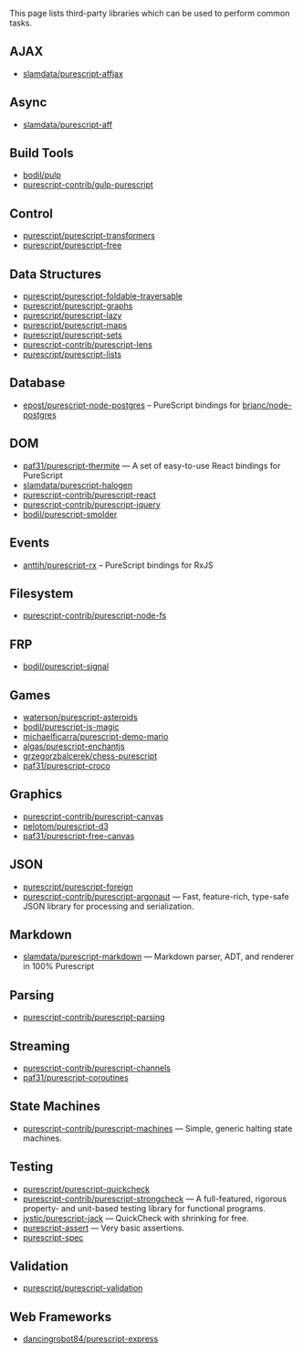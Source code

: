 This page lists third-party libraries which can be used to perform common tasks.

## AJAX

- [slamdata/purescript-affjax](http://github.com/slamdata/purescript-affjax)

## Async

- [slamdata/purescript-aff](http://github.com/slamdata/purescript-aff)

## Build Tools

- [bodil/pulp](https://github.com/bodil/pulp)
- [purescript-contrib/gulp-purescript](https://github.com/purescript-contrib/gulp-purescript)

## Control

- [purescript/purescript-transformers](http://github.com/purescript/purescript-transformers)
- [purescript/purescript-free](http://github.com/purescript/purescript-free)

## Data Structures

- [purescript/purescript-foldable-traversable](https://github.com/purescript/purescript-foldable-traversable)
- [purescript/purescript-graphs](http://github.com/purescript/purescript-graphs)
- [purescript/purescript-lazy](http://github.com/purescript/purescript-lazy)
- [purescript/purescript-maps](http://github.com/purescript/purescript-maps)
- [purescript/purescript-sets](http://github.com/purescript/purescript-sets)
- [purescript-contrib/purescript-lens](http://github.com/purescript-contrib/purescript-lens)
- [purescript/purescript-lists](http://github.com/purescript/purescript-lists)

## Database

- [epost/purescript-node-postgres](https://github.com/epost/purescript-node-postgres) – PureScript bindings for [brianc/node-postgres](https://github.com/brianc/node-postgres)

## DOM

- [paf31/purescript-thermite](https://github.com/paf31/purescript-thermite) &mdash; A set of easy-to-use React bindings for PureScript
- [slamdata/purescript-halogen](http://github.com/slamdata/purescript-halogen)
- [purescript-contrib/purescript-react](http://github.com/purescript-contrib/purescript-react)
- [purescript-contrib/purescript-jquery](http://github.com/purescript-contrib/purescript-jquery)
- [bodil/purescript-smolder](http://github.com/bodil/purescript-smolder)

## Events

- [anttih/purescript-rx](http://github.com/anttih/purescript-rx) – PureScript bindings for RxJS

## Filesystem

- [purescript-contrib/purescript-node-fs](http://github.com/purescript-contrib/purescript-node-fs)

## FRP

- [bodil/purescript-signal](http://github.com/bodil/purescript-signal)

## Games

- [waterson/purescript-asteroids](http://github.com/waterson/purescript-asteroids)
- [bodil/purescript-is-magic](http://github.com/bodil/purescript-is-magic)
- [michaelficarra/purescript-demo-mario](http://github.com/michaelficarra/purescript-demo-mario)
- [algas/purescript-enchantjs](http://github.com/algas/purescript-enchantjs)
- [grzegorzbalcerek/chess-purescript](http://github.com/grzegorzbalcerek/chess-purescript)
- [paf31/purescript-croco](http://github.com/paf31/purescript-croco)

## Graphics

- [purescript-contrib/purescript-canvas](http://github.com/purescript-contrib/purescript-canvas)
- [pelotom/purescript-d3](http://github.com/pelotom/purescript-d3)
- [paf31/purescript-free-canvas](http://github.com/paf31/purescript-free-canvas)

## JSON

- [purescript/purescript-foreign](http://github.com/purescript/purescript-foreign)
- [purescript-contrib/purescript-argonaut](http://github.com/purescript-contrib/purescript-argonaut) &mdash; Fast, feature-rich, type-safe JSON library for processing and serialization.

## Markdown

- [slamdata/purescript-markdown](http://github.com/slamdata/purescript-markdown) &mdash; Markdown parser, ADT, and renderer in 100% Purescript

## Parsing

- [purescript-contrib/purescript-parsing](http://github.com/purescript-contrib/purescript-parsing)

## Streaming

- [purescript-contrib/purescript-channels](http://github.com/purescript-contrib/purescript-channels)
- [paf31/purescript-coroutines](http://github.com/paf31/purescript-coroutines)

## State Machines

- [purescript-contrib/purescript-machines](http://github.com/purescript-contrib/purescript-machines) &mdash; Simple, generic halting state machines.

## Testing

- [purescript/purescript-quickcheck](http://github.com/purescript/purescript-quickcheck)
- [purescript-contrib/purescript-strongcheck](http://github.com/purescript-contrib/purescript-strongcheck) &mdash; A full-featured, rigorous property- and unit-based testing library for functional programs.
- [jystic/purescript-jack](https://github.com/jystic/purescript-jack) &mdash; QuickCheck with shrinking for free.
- [purescript-assert](https://github.com/purescript/purescript-assert) &mdash; Very basic assertions.
- [purescript-spec](https://github.com/owickstrom/purescript-spec)

## Validation

- [purescript/purescript-validation](http://github.com/purescript/purescript-validation)

## Web Frameworks

- [dancingrobot84/purescript-express](http://github.com/dancingrobot84/purescript-express)
